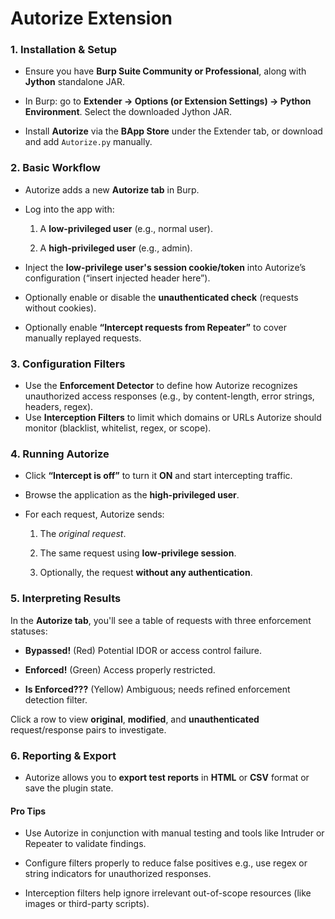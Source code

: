# Autorize Extension

### 1. Installation & Setup

- Ensure you have **Burp Suite Community or Professional**, along with **Jython** standalone JAR.

- In Burp: go to **Extender → Options (or Extension Settings) → Python Environment**. Select the downloaded Jython JAR.
- Install **Autorize** via the **BApp Store** under the Extender tab, or download and add `Autorize.py` manually.

### 2. Basic Workflow

- Autorize adds a new **Autorize tab** in Burp.

- Log into the app with:

  1. A **low-privileged user** (e.g., normal user).

  2. A **high-privileged user** (e.g., admin).

- Inject the **low-privilege user's session cookie/token** into Autorize’s configuration (“insert injected header here”).

- Optionally enable or disable the **unauthenticated check** (requests without cookies).

- Optionally enable **“Intercept requests from Repeater”** to cover manually replayed requests.

### 3. Configuration Filters

- Use the **Enforcement Detector** to define how Autorize recognizes unauthorized access responses (e.g., by content-length, error strings, headers, regex).
- Use **Interception Filters** to limit which domains or URLs Autorize should monitor (blacklist, whitelist, regex, or scope).

### 4. Running Autorize

- Click **“Intercept is off”** to turn it **ON** and start intercepting traffic.

- Browse the application as the **high-privileged user**.

- For each request, Autorize sends:

  1. The _original request_.

  2. The same request using **low-privilege session**.

  3. Optionally, the request **without any authentication**.

### 5. Interpreting Results

In the **Autorize tab**, you'll see a table of requests with three enforcement statuses:

- **Bypassed!** (Red) Potential IDOR or access control failure.

- **Enforced!** (Green) Access properly restricted.

- **Is Enforced???** (Yellow) Ambiguous; needs refined enforcement detection filter.

Click a row to view **original**, **modified**, and **unauthenticated** request/response pairs to investigate.

### 6. Reporting & Export

- Autorize allows you to **export test reports** in **HTML** or **CSV** format or save the plugin state.

#### Pro Tips

- Use Autorize in conjunction with manual testing and tools like Intruder or Repeater to validate findings.

- Configure filters properly to reduce false positives e.g., use regex or string indicators for unauthorized responses.

- Interception filters help ignore irrelevant out-of-scope resources (like images or third-party scripts).
